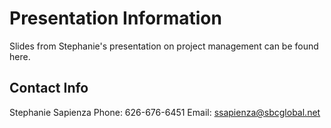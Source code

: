 # Presentation Information

Slides from Stephanie's presentation on project management can be found here.

## Contact Info

Stephanie Sapienza
Phone: 626-676-6451
Email: ssapienza@sbcglobal.net